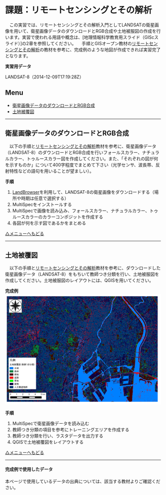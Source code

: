 # 課題：リモートセンシングとその解析
　この実習では、リモートセンシングとその解析入門としてLANDSATの衛星画像を用いて、衛星画像データのダウンロードとRGB合成や土地被服図の作成を行います。実習で使われる用語や概念は、[地理情報科学教育用スライド（GIScスライド）]の2章を参照してください。
　手順とGISオープン教材の[リモートセンシングとその解析]の教材を参考に、完成例のような地図が作成できれば実習完了となります。

**実習用データ**

LANDSAT-8（2014-12-09T17:19:28Z）

**Menu**
---
- [衛星画像データのダウンロードとRGB合成](#衛星画像データのダウンロードとRGB合成)
- [土地被覆図](#土地被覆図)


---

## <a name="衛星画像データのダウンロードとRGB合成"></a>衛星画像データのダウンロードとRGB合成
　以下の手順と[リモートセンシングとその解析]教材を参考に、衛星画像データ（LANDSAT-8）のダウンロードとRGB合成を行いフォールスカラー、ナチュラルカラー、トゥルースカラー図を作成してください。また、「それぞれの図が何を示すものか」について400字程度でまとめて下さい（光学センサ、波長帯、反射特性などの語句を用いることが望ましい）。

**手順**
1. [LandBrowser]を利用して、LANDSAT-8の衛星画像をダウンロードする（場所や時期は任意で選択する）
2. MultiSpecをインストールする
3. MultiSpecで画像を読み込み、フォールスカラー、ナチュラルカラー、トゥルースカラーのカラーコンポジットを作成する
4. 各図が何を示す図であるかをまとめる

[△メニューへもどる]

---

## <a name="土地被覆図"></a>土地被覆図
　以下の手順と[リモートセンシングとその解析]教材を参考に、ダウンロードした衛星画像データ（LANDSAT-8）をもちいて教師つき分類を行い、土地被服図を作成してください。土地被服図のレイアウトには、QGISを用いてください。

**完成例**
![kadai](pic/6-1.png)

**手順**
1. MultiSpecで衛星画像データを読み込む
2. 教師つき分類の項目を参考にトレーニングエリアを作成する
3. 教師つき分類を行い、ラスタデータを出力する
4. QGISで土地被覆図をレイアウトする



[△メニューへもどる]

---

#### 完成例で使用したデータ
本ページで使用しているデータの出典については、該当する教材よりご確認ください。

[△メニューへもどる]:空間データ.md#menu
[作業メモ]:https://github.com/yamauchi-inochu/demo/blob/master/GISオープン教材/実習課題/作業メモ.md
[QGISビギナーズマニュアル]:../../QGISビギナーズマニュアル/QGISビギナーズマニュアル.md
[GRASSビギナーズマニュアル]:../../GRASSビギナーズマニュアル/GRASSビギナーズマニュアル.md
[GISの基本概念]:../../01_GISの基本概念/GISの基本概念.md
[既存データの地図データと属性データ]:../../07_既存データの地図データと属性データ/既存データの地図データと属性データ.md
[空間データ]:../../08_空間データ/空間データ.md
[空間データの結合・修正]:../../10_空間データの統合・修正/空間データの統合・修正.md
[視覚的伝達]:../../21_視覚的伝達/視覚的伝達.md
[政府統計局e-stat]:https://www.e-stat.go.jp/SG1/estat/eStatTopPortal.do
[国土数値情報]:http://nlftp.mlit.go.jp/ksj/
[基本的な空間解析]:../../11_基本的な空間解析/基本的な空間解析.md
[ネットワーク解析]:../../12_ネットワーク解析/ネットワーク解析.md
[領域解析]:../../13_領域解析/領域解析.md
[点データの解析]:../../14_点データの解析/点データの解析.md
[ラスタデータの解析]:../../15_ラスタデータの分析/ラスタデータの分析.md
[空間補間]:../../18_空間補間/空間補間.md
[リモートセンシングとその解析]:../../06_リモートセンシングとその解析/リモートセンシングとその解析.md
[LandBrowser]:http://landbrowser.geogrid.org/landbrowser/
